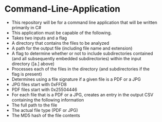 # Command-Line-Application
- This repository will be for a command line application that will be written primarily in C#
- This application must be capable of the following. 
- Takes two inputs and a flag
- A directory that contains the files to be analyzed
- A path for the output file (including file name and extension)
- A flag to determine whether or not to include subdirectories contained (and all subsequently embedded subdirectories) within the input directory ([a.] above)
- Processes each of the files in the directory (and subdirectories if the flag is present)
- Determines using a file signature if a given file is a PDF or a JPG
- JPG files start with 0xFFD8
- PDF files start with 0x25504446
- For each file that is a PDF or a JPG, creates an entry in the output CSV containing the following information
- The full path to the file
- The actual file type (PDF or JPG)
- The MD5 hash of the file contents
